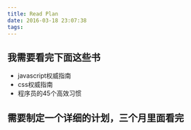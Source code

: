 ```yaml
---
title: Read Plan
date: 2016-03-18 23:07:38
tags:
---
```

## 我需要看完下面这些书
<!--more-->
* javascript权威指南
* css权威指南
* 程序员的45个高效习惯

## 需要制定一个详细的计划，三个月里面看完
